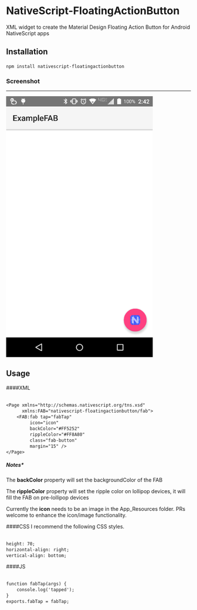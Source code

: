# NativeScript-FloatingActionButton
XML widget to create the Material Design Floating Action Button for Android NativeScript apps

## Installation
`npm install nativescript-floatingactionbutton`

### Screenshot
---------------
![FAB](/fab.png)

## Usage

####XML 
```

<Page xmlns="http://schemas.nativescript.org/tns.xsd"
      xmlns:FAB="nativescript-floatingactionbutton/fab">
    <FAB:fab tap="fabTap"
         icon="icon"
         backColor="#FF5252" 
         rippleColor="#FF8A80"
         class="fab-button"
         margin="15" />
</Page>  

```

##### Notes*
The **backColor** property will set the backgroundColor of the FAB

The **rippleColor** property will set the ripple color on lollipop devices, it will fill the FAB on pre-lollipop devices

Currently the **icon** needs to be an image in the App_Resources folder.
PRs welcome to enhance the icon/image functionality.


####CSS
I recommend the following CSS styles.
```

height: 70;
horizontal-align: right;
vertical-align: bottom;
```

####JS

```

function fabTap(args) {
    console.log('tapped');
} 
exports.fabTap = fabTap;

```

